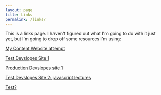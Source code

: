 ```yaml
---
layout: page
title: Links
permalink: /links/
---
```


This is a links page. I haven't figured out what I'm going to do with it just yet, but I'm going to drop off some resources I'm using:

[My Content Website attempt](https://twistedsyx.net/Web/index.html)

[Test Devslopes Site 1](https://rawgit.com/towelbot/towelbot.github.io/Test/Devslopes/index.html)

[Production Devslopes site 1](http://twistedsyx.net/Devslopes/)

[Test Devslopes Site 2: javascript lectures](https://rawgit.com/towelbot/towelbot.github.io/Test/Devslopes2/index.html)

[Test?](https://google.com)

<!-- This is the base Jekyll theme. You can find out more info about customizing your Jekyll theme, as well as basic Jekyll usage documentation at [jekyllrb.com](http://jekyllrb.com/)

You can find the source code for the Jekyll new theme at:
{% include icon-github.html username="jglovier" %} /
[jekyll-new](https://github.com/jglovier/jekyll-new)

You can find the source code for Jekyll at
{% include icon-github.html username="jekyll" %} /
[jekyll](https://github.com/jekyll/jekyll) -->
